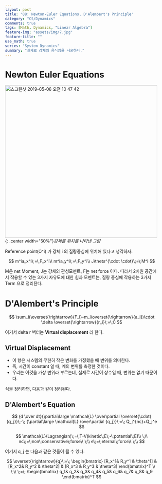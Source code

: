 ```yaml
---
layout: post
title: "08: Newton-Euler Equations, D'Alembert's Principle"
category: "CS/Dynamics"
comments: true
tags: [Math, Dynamics, "Linear Algebra"]
feature-img: "assets/img/7.jpg"
feature-title: ""
use_math: true
series: "System Dynamics"
summary: "실제로 강체의 움직임을 서술하자."
---
```


# Newton Euler Equations

<img width="500" alt="스크린샷 2019-05-08 오전 10 47 42" src="https://user-images.githubusercontent.com/37871541/57343537-b64f9e80-717e-11e9-8e5c-1d7cd4106cf4.png">{: .center width="50%"}_강체를 위치를 나타낸 그림_

Reference point(O^i) 가 강체 i 의 질량중심에 위치해 있다고 생각하자.

$$
m^ia_x^i\;=\;F_x^i\\
m^ia_y^i\;=\;F_y^i\\
J\theta^{\cdot \cdot}\;=\;M^i
$$

M은 net Moment, J는 강체의 관성모멘트, F는 net force 이다. 따라서 2차원 공간에서 작용할 수 있는 3가지 자유도에 대한 힘과 모멘트는, 질량 중심에 작용하는 3가지 Term 으로 정리된다.

# D'Alembert's Principle

$$
\sum_i(\overset{\rightarrow}{F_i}-m_i\overset{\rightarrow}{a_i})\cdot \delta \overset{\rightarrow}{r_i}\;=\;0
$$

여기서 delta r 벡터는 **Virtual displacement** 라 한다.

## Virtual Displacement

- 이 항은 시스템의 무한히 작은 변화를 가정했을 때 변위를 의미한다.
- 즉, 시간이 constant 일 때, 계의 변위를 측정한 것이다.
- 우리는 이것을 가상 변위라 부르는데, 실제로 시간이 상수일 때, 변위는 없기 때문이다.

식을 정리하면, 다음과 같이 정리된다.

## D'Alembert's Equation

$$
{d \over dt}{\partial\large \mathcal{L} \over\partial \overset{\cdot}{q_j}}\;-\;
{\partial\large \mathcal{L} \over\partial {q_j}}\;=\;
Q_j^{nc}+Q_j^e
$$

$$
\mathcal{L}(Lagrangian)\;=\;T-V(kinetic\;E\;-\;potential\;E)\\
\;\\
nc\;=\;non\;conservative\;forse\\
\;\\
e\;=\;eternal\;force\\
\;\\
$$

여기서 q_j 는 다음과 같은 것들이 될 수 있다.

$$
\overset{\rightarrow}{q}\;=\;
\begin{bmatrix}
[R_x^1& R_y^1 & \theta^1] & [R_x^2& R_y^2 & \theta^2] & [R_x^3 & R_y^3 & \theta^3]
\end{bmatrix}^T
\\
\;\\
\;=\;
\begin{bmatrix}
q_1& q_2& q_3& q_4& q_5& q_6& q_7& q_8& q_9
\end{bmatrix}^T
$$

